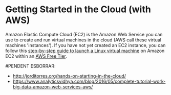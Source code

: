 # Getting Started in the Cloud (with AWS)

Amazon Elastic Compute Cloud (EC2) is the Amazon Web Service you can use to create and run virtual machines in the cloud (AWS call these virtual machines 'instances'). 
If you have not yet created an EC2 instance, you can follow this [step-by-step guide to launch a Linux virtual machine](https://aws.amazon.com/getting-started/tutorials/launch-a-virtual-machine/) on Amazon EC2 within an [AWS Free Tier](https://aws.amazon.com/free/).


#PENDENT ESBORRAR: 
* http://jorditorres.org/hands-on-starting-in-the-cloud/
* https://www.analyticsvidhya.com/blog/2016/05/complete-tutorial-work-big-data-amazon-web-services-aws/
